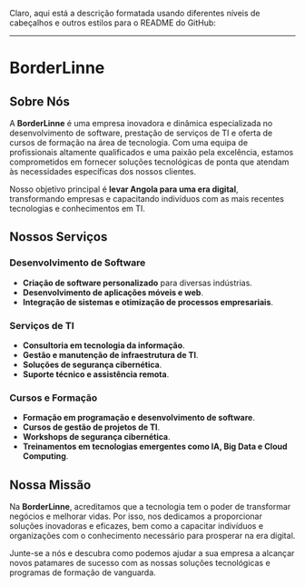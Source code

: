 Claro, aqui está a descrição formatada usando diferentes níveis de cabeçalhos e outros estilos para o README do GitHub:

---

# BorderLinne

## Sobre Nós

A **BorderLinne** é uma empresa inovadora e dinâmica especializada no desenvolvimento de software, prestação de serviços de TI e oferta de cursos de formação na área de tecnologia. Com uma equipa de profissionais altamente qualificados e uma paixão pela excelência, estamos comprometidos em fornecer soluções tecnológicas de ponta que atendam às necessidades específicas dos nossos clientes.

Nosso objetivo principal é **levar Angola para uma era digital**, transformando empresas e capacitando indivíduos com as mais recentes tecnologias e conhecimentos em TI.

## Nossos Serviços

### Desenvolvimento de Software
- **Criação de software personalizado** para diversas indústrias.
- **Desenvolvimento de aplicações móveis e web**.
- **Integração de sistemas e otimização de processos empresariais**.

### Serviços de TI
- **Consultoria em tecnologia da informação**.
- **Gestão e manutenção de infraestrutura de TI**.
- **Soluções de segurança cibernética**.
- **Suporte técnico e assistência remota**.

### Cursos e Formação
- **Formação em programação e desenvolvimento de software**.
- **Cursos de gestão de projetos de TI**.
- **Workshops de segurança cibernética**.
- **Treinamentos em tecnologias emergentes como IA, Big Data e Cloud Computing**.

## Nossa Missão

Na **BorderLinne**, acreditamos que a tecnologia tem o poder de transformar negócios e melhorar vidas. Por isso, nos dedicamos a proporcionar soluções inovadoras e eficazes, bem como a capacitar indivíduos e organizações com o conhecimento necessário para prosperar na era digital.

Junte-se a nós e descubra como podemos ajudar a sua empresa a alcançar novos patamares de sucesso com as nossas soluções tecnológicas e programas de formação de vanguarda.
